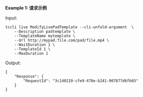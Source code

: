 **Example 1: 请求示例**



Input: 

```
tccli live ModifyLivePadTemplate --cli-unfold-argument  \
    --Description padtemplate \
    --TemplateName mytemplate \
    --Url http://mypad.file.com/pad/file.mp4 \
    --WaitDuration 1 \
    --TemplateId 1 \
    --MaxDuration 1
```

Output: 
```
{
    "Response": {
        "RequestId": "3c140219-cfe9-470e-b241-907877d6fb03"
    }
}
```

